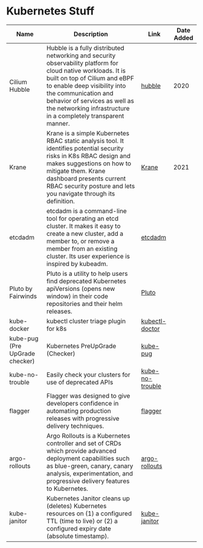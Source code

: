# Kubernetes Stuff

|              Name               |                                                                                                                                              Description                                                                                                                                              |                              Link                              | Date Added |
| ------------------------------- | ----------------------------------------------------------------------------------------------------------------------------------------------------------------------------------------------------------------------------------------------------------------------------------------------------- | -------------------------------------------------------------- | ---------- |
| Cilium Hubble                   | Hubble is a fully distributed networking and security observability platform for cloud native workloads. It is built on top of Cilium and eBPF to enable deep visibility into the communication and behavior of services as well as the networking infrastructure in a completely transparent manner. | [hubble](https://github.com/cilium/hubble)                     | 2020       |
| Krane                           | Krane is a simple Kubernetes RBAC static analysis tool. It identifies potential security risks in K8s RBAC design and makes suggestions on how to mitigate them. Krane dashboard presents current RBAC security posture and lets you navigate through its definition.                                 | [Krane](https://github.com/appvia/krane)                       | 2021       |
| etcdadm                         | etcdadm is a command-line tool for operating an etcd cluster. It makes it easy to create a new cluster, add a member to, or remove a member from an existing cluster. Its user experience is inspired by kubeadm.                                                                                     | [etcdadm](https://github.com/platform9/etcdadm)                |            |
| Pluto by Fairwinds              | Pluto is a utility to help users find deprecated Kubernetes apiVersions (opens new window) in their code repositories and their helm releases.                                                                                                                                                        | [Pluto](https://pluto.docs.fairwinds.com/)                     |            |
| kube-docker                     | kubectl cluster triage plugin for k8s                                                                                                                                                                                                                                                                 | [kubectl-doctor](https://github.com/emirozer/kubectl-doctor)   |            |
| kube-pug  (Pre UpGrade checker) | Kubernetes PreUpGrade (Checker)                                                                                                                                                                                                                                                                       | [kube-pug](https://github.com/rikatz/kubepug)                  |            |
| kube-no-trouble                 | Easily check your clusters for use of deprecated APIs                                                                                                                                                                                                                                                 | [kube-no-trouble](https://github.com/doitintl/kube-no-trouble) |            |
| flagger                         | Flagger was designed to give developers confidence in automating production releases with progressive delivery techniques.                                                                                                                                                                            | [flagger](https://flagger.app/)                                |            |
| argo-rollouts                   | Argo Rollouts is a Kubernetes controller and set of CRDs which provide advanced deployment capabilities such as blue-green, canary, canary analysis, experimentation, and progressive delivery features to Kubernetes.                                                                                | [argo-rollouts](https://argoproj.github.io/argo-rollouts)      |            |
| kube-janitor                    | Kubernetes Janitor cleans up (deletes) Kubernetes resources on (1) a configured TTL (time to live) or (2) a configured expiry date (absolute timestamp).                                                                                                                                              | [kube-janitor](https://codeberg.org/hjacobs/kube-janitor)      |            |
